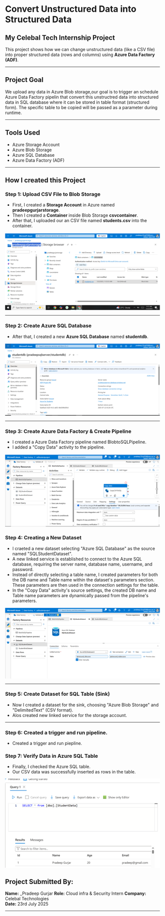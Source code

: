 # Convert Unstructured Data into Structured Data

## My Celebal Tech Internship Project

This project shows how we can change unstructured data (like a CSV file) into proper structured data (rows and columns) using **Azure Data Factory (ADF)**.

---

## Project Goal
We upload any data in Azure Blob storage,our goal is to trigger an schedule Azure Data Factory pipelin that convert this unstructred data into structured data in SQL database where it can be stored in table format (structured form). The specific table to be copied will be passed as a parameter during runtime.

---

## Tools Used

- Azure Storage Account  
- Azure Blob Storage  
- Azure SQL Database  
- Azure Data Factory (ADF)
---

## How I created this Project

### Step 1: Upload CSV File to Blob Storage

- First, I created a **Storage Account** in Azure named **pradeepgurjarstorage**.
- Then I created a **Container** inside Blob Storage **csvcontainer**.
- After that, I uploaded our an CSV file named **students.csv** into the container.

![Upload CSV to Blob Storage](./blob-storage-account-with-csv.png)

---

### Step 2: Create Azure SQL Database

- After that, I created a new **Azure SQL Database** named **studentdb**.

![Upload CSV to Blob Storage](./sql_db.png)

---

### Step 3: Create Azure Data Factory & Create Pipeline

- I created a Azure Data Factory pipeline named BlobtoSQLPipeline.
- I added a "Copy Data" activity to the pipeline.

![Upload CSV to Blob Storage](./adf_pipeline.PNG)

### Step 4: Creating a New Dataset

- I craeted a new dataset selecting "Azure SQL Database" as the source named "SQLStudentDataset".
- A new linked service is established to connect to the Azure SQL database, requiring the server name, database name, username, and password.
- Instead of directly selecting a table name, I created parameters for both the DB name and Table name within the dataset's parameters section. These parameters are then used in the connection settings for the table.
- In the "Copy Data" activity's source settings, the created DB name and Table name parameters are dynamically passed from the pipeline's parameters.

![Upload CSV to Blob Storage](./dataset.PNG)

---

### Step 5: Create Dataset for SQL Table (Sink)

- Now I created a dataset for the sink, choosing "Azure Blob Storage" and "DelimitedText" (CSV format).
- Alos created new linked service for the storage account.

---

### Step 6: Created a trigger and run pipeline.

- Created a trigger and run piepline.


### Step 7: Verify Data in Azure SQL Table

- Finally, I checked the Azure SQL table.
- Our CSV data was successfully inserted as rows in the table.

![Upload CSV to Blob Storage](./dataverify.PNG)



## Project Submitted By:

**Name:** _Pradeep Gurjar
**Role:** Cloud infra & Security Intern
**Company:** Celebal Technologies  
**Date:** 23rd July 2025

---
